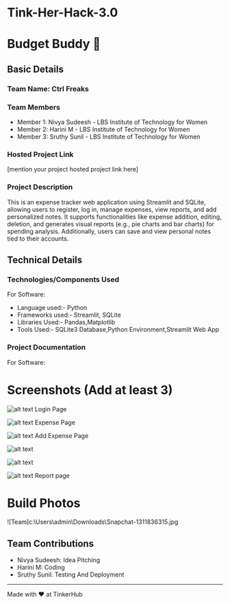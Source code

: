 # Tink-Her-Hack-3.0

# Budget Buddy 🎯


## Basic Details
### Team Name: Ctrl Freaks


### Team Members
- Member 1: Nivya Sudeesh - LBS Institute of Technology for Women
- Member 2: Harini M - LBS Institute of Technology for Women
- Member 3: Sruthy Sunil - LBS Institute of Technology for Women

### Hosted Project Link
[mention your project hosted project link here]

### Project Description
This is an expense tracker web application using Streamlit and SQLite, allowing users to register, log in, manage expenses, view reports, and add personalized notes. It supports functionalities like expense addition, editing, deletion, and generates visual reports (e.g., pie charts and bar charts) for spending analysis. Additionally, users can save and view personal notes tied to their accounts.


## Technical Details
### Technologies/Components Used
For Software:
- Language used:- Python
- Frameworks used:- Streamlit, SQLite
- Libraries Used:- Pandas,Matplotlib
- Tools Used:- SQLite3 Database,Python Environment,Streamlit Web App


### Project Documentation
For Software:

# Screenshots (Add at least 3)
![alt text](image.png)
Login Page

![alt text](image-1.png)
Expense Page

![alt text](image-2.png)
Add Expense Page

![alt text](image-3.png)

![alt text](image-5.png)

![alt text](image-6.png)
Report page


# Build Photos
![Team]c:\Users\admin\Downloads\Snapchat-1311836315.jpg

## Team Contributions
- Nivya Sudeesh: Idea Pitching
- Harini M: Coding
- Sruthy Sunil: Testing And Deployment

---
Made with ❤️ at TinkerHub
